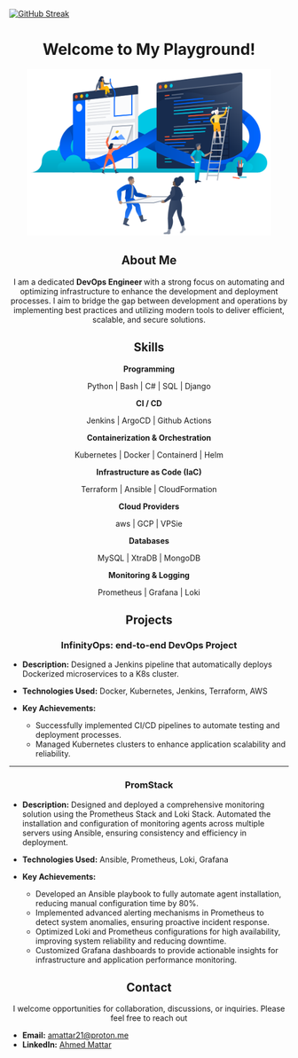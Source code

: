 
<a href="https://git.io/streak-stats"><img src="https://streak-stats.demolab.com?user=AhmedMattar21&theme=dark&hide_border=true&card_width=600&card_height=210&type=png" alt="GitHub Streak" /></a>


<h1 align="center"> Welcome to My Playground! </h1>

<p align="center">
  <img src="img/devops4.png" height="300">
</p>


<h2 align="center"> About Me </h2>

<p align="center">
I am a dedicated <b> DevOps Engineer </b> with a strong focus on automating and optimizing infrastructure to enhance the development and deployment processes. I aim to bridge the gap between development and operations by implementing best practices and utilizing modern tools to deliver efficient, scalable, and secure solutions.
</p>

<h2 align="center"> Skills </h2>

<p align="center"> <b> Programming </b> </p>

<p align="center"> Python | Bash | C# | SQL | Django </p>

<p align="center"> <b> CI / CD </b> </p>

<p align="center"> Jenkins | ArgoCD | Github Actions </p>

<p align="center"> <b> Containerization & Orchestration </b> </p>

<p align="center"> Kubernetes | Docker | Containerd | Helm </p>

<p align="center"> <b> Infrastructure as Code (IaC) </b> </p>

<p align="center"> Terraform | Ansible | CloudFormation </p>

<p align="center"> <b> Cloud Providers </b> </p>

<p align="center"> aws | GCP | VPSie </p>

<p align="center"> <b> Databases </b> </p>

<p align="center"> MySQL | XtraDB | MongoDB </p>

<p align="center"> <b> Monitoring & Logging </b> </p>

<p align="center"> Prometheus | Grafana | Loki </p>


<h2 align="center"> Projects </h2>

<h3 align="center"> InfinityOps: end-to-end DevOps Project </h3>

<!-- ![alt text](img/infinityops.png) -->

- **Description:** Designed a Jenkins pipeline that automatically
deploys Dockerized microservices to a K8s cluster.

- **Technologies Used:** Docker, Kubernetes, Jenkins, Terraform, AWS
- **Key Achievements:**
  - Successfully implemented CI/CD pipelines to automate testing and deployment processes.
  - Managed Kubernetes clusters to enhance application scalability and reliability.

<hr>

<h3 align="center"> PromStack
 </h3>


- **Description:** Designed and deployed a comprehensive monitoring solution using the Prometheus Stack and Loki Stack. Automated the installation and configuration of monitoring agents across multiple servers using Ansible, ensuring consistency and efficiency in deployment.
  
- **Technologies Used:** Ansible, Prometheus, Loki, Grafana
- **Key Achievements:**
  - Developed an Ansible playbook to fully automate agent installation, reducing manual configuration time by 80%.
  - Implemented advanced alerting mechanisms in Prometheus to detect system anomalies, ensuring proactive incident response.
  - Optimized Loki and Prometheus configurations for high availability, improving system reliability and reducing downtime.
  - Customized Grafana dashboards to provide actionable insights for infrastructure and application performance monitoring.


<!-- <h2 align="center"> Certifications </h2>

<h4 align="center"> <a> Advanced Cloud DevOps </a></h4> -->

<h2 align="center"> Contact </h2>

<p align="center"> I welcome opportunities for collaboration, discussions, or inquiries. Please feel free to reach out </p>

- **Email:** amattar21@proton.me
- **LinkedIn:** [Ahmed Mattar](http://www.linkedin.com/in/m4tt4r)

